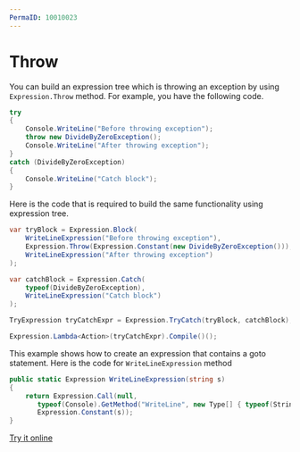 ```yaml
---
PermaID: 10010023
---
```



# Throw

You can build an expression tree which is throwing an exception by using `Expression.Throw` method. For example, you have the following code.

```csharp
try
{
    Console.WriteLine("Before throwing exception");
    throw new DivideByZeroException();
    Console.WriteLine("After throwing exception");
}
catch (DivideByZeroException)
{
    Console.WriteLine("Catch block");
}
```

Here is the code that is required to build the same functionality using expression tree. 

```csharp
var tryBlock = Expression.Block(
    WriteLineExpression("Before throwing exception"),
    Expression.Throw(Expression.Constant(new DivideByZeroException())),
    WriteLineExpression("After throwing exception")
);

var catchBlock = Expression.Catch(
    typeof(DivideByZeroException),
    WriteLineExpression("Catch block")
);

TryExpression tryCatchExpr = Expression.TryCatch(tryBlock, catchBlock);

Expression.Lambda<Action>(tryCatchExpr).Compile()();
```

This example shows how to create an expression that contains a goto statement. Here is the code for `WriteLineExpression` method

```csharp
public static Expression WriteLineExpression(string s)
{
    return Expression.Call(null,
       typeof(Console).GetMethod("WriteLine", new Type[] { typeof(String) }),
       Expression.Constant(s));
}
``` 

[Try it online](https://dotnetfiddle.net/EmUlgx)